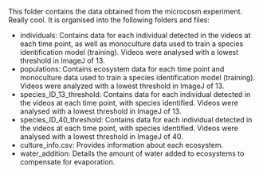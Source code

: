 This folder contains the data obtained from the microcosm experiment. Really cool. It is organised into the following folders and files:

- individuals: Contains data for each individual detected in the videos at each time point, as well as monoculture data used to train a species identification model (training). Videos were analysed with a lowest threshold in ImageJ of 13.
- populations: Contains ecosystem data for each time point and monoculture data used to train a species identification model (training). Videos were analyzed with a lowest threshold in ImageJ of 13.
- species_ID_13_threshold: Contains data for each individual detected in the videos at each time point, with species identified. Videos were analysed with a lowest threshold in ImageJ of 13.
- species_ID_40_threshold: Contains data for each individual detected in the videos at each time point, with species identified. Videos were analysed with a lowest threshold in ImageJ of 40.
- culture_info.csv: Provides information about each ecosystem.
- water_addition: Details the amount of water added to ecosystems to compensate for evaporation.
